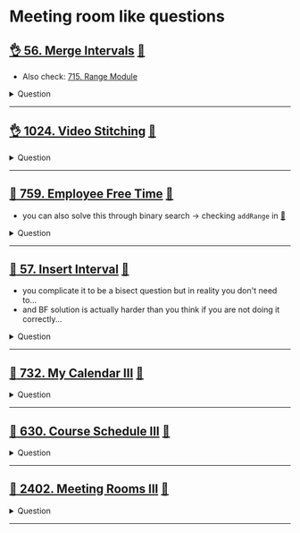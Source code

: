# Meeting room like questions

## [:ok_hand: 56. Merge Intervals](https://leetcode.com/problems/merge-intervals/) [:dart:](merge_interval.h)

- Also check: [715. Range Module](../../binary_search/README.md#💡-715-range-module-🎯)

<details><summary markdown="span">Question</summary>

```markdown
Given an array of intervals where intervals[i] = [starti, endi]
- merge all overlapping intervals,
- and return an array of the **non-overlapping** intervals that cover all the
  intervals in the input.

Input: intervals = [[1,3],[2,6],[8,10],[15,18]]
Output: [[1,6],[8,10],[15,18]]
Explanation: Since intervals [1,3] and [2,6] overlap, merge them into [1,6].
```

</details>

------------------------------------------------------------------------------

## [:ok_hand: 1024. Video Stitching](https://leetcode.com/problems/video-stitching/) [:dart:](video_stitching.h)

<details><summary markdown="span">Question</summary>

```markdown
You are given a series of video clips from a sporting event that lasted time
seconds.

These video clips can be overlapping with each other and have varying lengths.

Each video clip is described by an array clips where
- clips[i] = [starti, endi] indicates that
  the ith clip started at starti and ended at endi.

Return the minimum number of clips needed so that we can cut the clips into
segments that cover the entire sporting event [0, time].

If the task is impossible, return -1.

Input: clips = [[0,2],[4,6],[8,10],[1,9],[1,5],[5,9]], time = 10
Output: 3

Explanation: We take the clips [0,2], [8,10], [1,9]; a total of 3 clips.
```

</details>

------------------------------------------------------------------------------

## [:thinking: 759. Employee Free Time](https://leetcode.com/problems/employee-free-time/) [:dart:](employee_free_time.h)

- you can also solve this through binary search -> checking `addRange` in [:dart:](../binary_search/range_module.h)

<details><summary markdown="span">Question</summary>

```markdown
- Given a list schedule of employees,
  which represents the working time for each employee.
  - Each employee has a list of non-overlapping Intervals that are itself sorted.
- Return the list of finite intervals representing common,
  positive-length free time for all employees, also in sorted order.

Input: schedule = [[[1,2],[5,6]],
                  [[1,3]],
                  [[4,10]]]
Output: [[3,4]]

Explanation:
- There are a total of three employees,
  and all common free time intervals would be [-inf, 1], [3, 4], [10, inf].
- We discard any intervals that contain inf as they aren't finite.
```

</details>

------------------------------------------------------------------------------

## [:thinking: 57. Insert Interval](https://leetcode.com/problems/insert-interval/) [:dart:](insert_interval.h)

- you complicate it to be a bisect question but in reality you don't need to...
- and BF solution is actually harder than you think if you are not doing it correctly...

<details><summary markdown="span">Question</summary>

```markdown
You are given an array of non-overlapping intervals intervals where
- intervals[i] = [starti, endi] represent
- the start and the end of the ith interval
- and intervals is sorted in ascending order by starti.

You are also given an interval newInterval = [start, end]
that represents the start and end of another interval.

Insert newInterval into intervals such that intervals is
- **still sorted in ascending order by starti** and
- intervals still **does not have any overlapping intervals** (merge overlapping intervals if necessary).

Return intervals after the insertion.

Input: intervals = [[1,3],[6,9]], newInterval = [2,5]
Output: [[1,5],[6,9]]

Input: intervals = [[1,2],[3,5],[6,7],[8,10],[12,16]], newInterval = [4,8]
Output: [[1,2],[3,10],[12,16]]
```

</details>

------------------------------------------------------------------------------

## [:thinking: 732. My Calendar III](https://leetcode.com/problems/my-calendar-iii/) [:dart:](my_calendar_iii.h)

<details><summary markdown="span">Question</summary>

```markdown
You are given an array of non-overlapping intervals intervals where
- intervals[i] = [starti, endi] represent
- the start and the end of the ith interval
- and intervals is sorted in ascending order by starti.

You are also given an interval newInterval = [start, end]
that represents the start and end of another interval.

Insert newInterval into intervals such that intervals is
- **still sorted in ascending order by starti** and
- intervals still **does not have any overlapping intervals** (merge overlapping intervals if necessary).

Return intervals after the insertion.

Input: intervals = [[1,3],[6,9]], newInterval = [2,5]
Output: [[1,5],[6,9]]

Input: intervals = [[1,2],[3,5],[6,7],[8,10],[12,16]], newInterval = [4,8]
Output: [[1,2],[3,10],[12,16]]
```

</details>

------------------------------------------------------------------------------

## [:thinking: 630. Course Schedule III](https://leetcode.com/problems/course-schedule-iii/) [:dart:](course_schedule_iii.h)

<details><summary markdown="span">Question</summary>

```markdown
There are n different online courses numbered from 1 to n.
You are given an array courses where
- courses[i] = [durationi, lastDayi] indicate that
    - the ith course should be taken continuously for durationi days
    - and must be finished before or on lastDayi.
You will start on the 1st day and you cannot take two or more courses simultaneously.
Return the maximum number of courses that you can take.

e.g. [[1,2],[2,3]]  --> ans = 2
took [1,2], timeUsed = 1 <= 2 is okay to take
took [2,3], timeUsed = 3 <= 3 is okay to take
```

</details>

------------------------------------------------------------------------------

## [:thinking: 2402. Meeting Rooms III](https://leetcode.com/problems/meeting-rooms-iii/) [:dart:](meeting_room_iii.h)

<details><summary markdown="span">Question</summary>

```markdown
You are given an integer n. There are n rooms numbered from 0 to n - 1.

You are given a 2D integer array meetings where meetings[i] = [starti, endi]
means that a meeting will be held during the
half-closed time interval [starti, endi).

All the values of starti are unique.

Meetings are allocated to rooms in the following manner:

- Each meeting will take place in the unused room with the lowest number.
- If there are no available rooms, the meeting will be delayed until a room
  becomes free.
- The delayed meeting should have the same duration as the original meeting.
- When a room becomes unused, meetings that have an earlier original start time
  should be given the room.

Return the number of the room that held the most meetings.
If there are multiple rooms, return the room with the lowest number.

Input: n = 2, meetings = [[0,10],[1,5],[2,7],[3,4]]
Output: 0
Explanation:
- At time 0, both rooms are not being used. The first meeting starts in room 0.
- At time 1, only room 1 is not being used. The second meeting starts in room 1.
- At time 2, both rooms are being used. The third meeting is delayed.
- At time 3, both rooms are being used. The fourth meeting is delayed.
- At time 5, the meeting in room 1 finishes. The third meeting starts in room 1 for the time period [5,10).
- At time 10, the meetings in both rooms finish. The fourth meeting starts in room 0 for the time period [10,11).

Both rooms 0 and 1 held 2 meetings, so we return 0.
```

</details>

------------------------------------------------------------------------------
